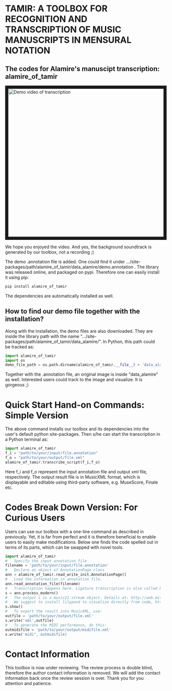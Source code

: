 # TAMIR: A TOOLBOX FOR RECOGNITION AND TRANSCRIPTION OF MUSIC MANUSCRIPTS IN MENSURAL NOTATION
The codes for Alamire's manuscipt transcription: alamire_of_tamir
------------------------------------------------------------------
<a href="http://www.youtube.com/watch?feature=player_embedded&v=7TdqeqmfMVE
" target="_blank"><img src="http://img.youtube.com/vi/7TdqeqmfMVE/0.jpg" 
alt="Demo video of transcription" width="640" height="480" border="10" /></a>

We hope you enjoyed the video. And yes, the background soundtrack is generated by our toolbox, not a recording ;)

The demo .annotation file is added. One could find it under .../site-packages/path/alamire_of_tamir/data_alamire/demo.annotation .
The library was released online, and packaged on pypi. Therefore one can easily install it using pip:

```bash
pip install alamire_of_tamir
```
The dependencies are automatically installed as well.
## How to find our demo file together with the installation?
Along with the installation, the demo files are also downloaded. They are inside the library path with the name ".../site-packages/path/alamire_of_tamir/data_alamire/". In Python, this path could be tracked as:
```python
import alamire_of_tamir
import os
demo_file_path = os.path.dirname(alamire_of_tamir.__file__) + 'data_alamire/demo.annotation'
```
Together with the .annotation file, an original image is inside "data_alamire" as well. Interested users could track to the image and visualize. It is gorgeous ;)

# Quick Start Hand-on Commands: Simple Version
The above command installs our toolbox and its dependencies into the user's default python site-packages. Then s/he can start the transcription in a Python terminal as:

```python
import alamire_of_tamir  
f_i = "path/to/your/input/file.annotation"  
f_o = "path/to/your/output/file.xml"  
alamire_of_tamir.transcribe_script(f_i,f_o) 
```

Here f_i and f_o represent the input annotation file and output xml file, respectively. The output result file is in MusicXML format, which is displayable and editable using third-party software, e.g. MuseScore, Finale etc. 
# Codes Break Down Version: For Curious Users

Users can use our toolbox with a one-line command  as described in previously. Yet, it is far from perfect and it is therefore beneficial to enable users to easily make modifications. Below one finds the code spelled out in terms of its parts, which can be swapped with novel tools.

```python
import alamire_of_tamir
#   Specify the input annotation file  
filename = 'path/to/your/input/file.annotation'  
#   Declare an object of AnnotationPage class  
ann = alamire_of_tamir.read_write_init.AnnotationPage()  
#   Load the information in annotation file.
ann.read_annotation_file(filename)  
#   Transcription happens here. Ligature transcription is also called by this function. You might would like to trace back to its class, then blend in here.  
s = ann.process_modern()  
#   The output s is a music21 stream object. Details at: http://web.mit.edu/music21/ 
#   We suggest to install lilypond to visualize directly from code, http://www.lilypond.org
s.show()  
#   To export the result into MusicXML, use:  
outfile = 'path/to/your/output/file.xml'  
s.write('xml',outfile)
#   To generate the MIDI performance, do this:
outmidifile = 'path/to/your/output/midifile.xml'
s.write('midi", outmidifile)
```

# Contact Information
This toolbox is now under reviewing. The review process is double blind, therefore the author contact information is removed. We will add the contact information back once the review session is over. Thank you for you attention and patience.
